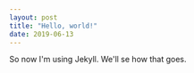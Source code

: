 ```yaml
---
layout: post
title: "Hello, world!"
date: 2019-06-13
---
```


So now I'm using Jekyll. We'll se how that goes.
